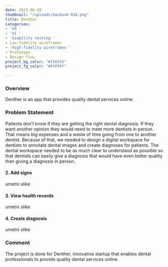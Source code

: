 ```yaml
---
date: 2021-06-28
thumbnail: "/uploads/macbook-616.png"
title: Denther
categories:
- 'UX '
- 'UI '
- 'Usability testing '
- Low-fidelity wireframes
- 'High-fidelity wireframes '
- Prototype
- Design flow
project_bg_color: "#150335"
project_fg_color: "#FFFFFF"

---
```

### **Overview**

Denther is an app that provides quality dental services online.

### **Problem Statement**

Patients don’t know if they are getting the right dental diagnosis. If they want another opinion they would need to meet more dentists in person. That means big expenses and a waste of time going from one to another dentist. Because of that, we needed to design a digital workspace for dentists to annotate dental images and create diagnoses for patients. The dental workspace needed to be as much clear to understand as possible so that dentists can easily give a diagnosis that would have even better quality than giving a diagnosis in person.

#### 2. Add signs

umetni slike

#### 3. View health records

umetni slike

#### 4. Create diagnosis

umetni slike

### Comment

The project is done for Denther, innovative startup that enables dental professionals to provide quality dental services online.